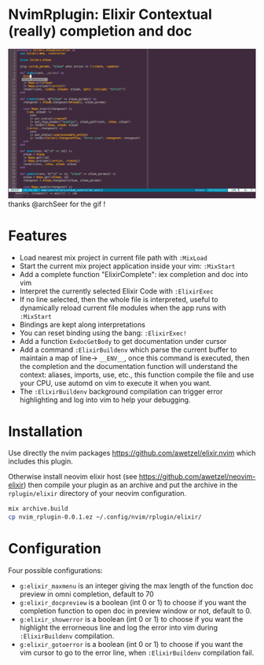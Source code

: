 # NvimRplugin: Elixir Contextual (really) completion and doc

![autocomplete](autocomplete.gif)
thanks @archSeer for the gif !

# Features

- Load nearest mix project in current file path with `:MixLoad`
- Start the current mix project application inside your vim: `:MixStart`
- Add a complete function "ElixirComplete": iex completion and doc into vim
- Interpret the currently selected Elixir Code with `:ElixirExec`
- If no line selected, then the whole file is interpreted, useful to dynamically reload current file modules when the app runs with `:MixStart`
- Bindings are kept along interpretations
- You can reset binding using the bang: `:ElixirExec!`
- Add a function `ExdocGetBody` to get documentation under cursor
- Add a command `:ElixirBuildenv` which parse the current buffer to
  maintain a map of line-> `__ENV__`, once this command is executed,
  then the completion and the documentation function will understand
  the context: aliases, imports, use, etc., this function compile the
  file and use your CPU, use automd on vim to execute it when you want.
- The `:ElixirBuildenv` background compilation can trigger error
  highlighting and log into vim to help your debugging.

# Installation

Use directly the nvim packages https://github.com/awetzel/elixir.nvim
which includes this plugin.

Otherwise install neovim elixir host (see https://github.com/awetzel/neovim-elixir)
then compile your plugin as an archive and put the archive in the
`rplugin/elixir` directory of your neovim configuration.

```bash
mix archive.build
cp nvim_rplugin-0.0.1.ez ~/.config/nvim/rplugin/elixir/
```

# Configuration

Four possible configurations:

- `g:elixir_maxmenu` is an integer giving the max length of the function doc
  preview in omni completion, default to 70
- `g:elixir_docpreview` is a boolean (int 0 or 1) to choose if you
  want the completion function to open doc in preview window or not,
  default to 0.
- `g:elixir_showerror` is a boolean (int 0 or 1) to choose if you
  want the highlight the errorneous line and log the error into vim
  during `:ElixirBuildenv` compilation.
- `g:elixir_gotoerror` is a boolean (int 0 or 1) to choose if you
  want the vim cursor to go to the error line, when `:ElixirBuildenv`
  compilation fail.
